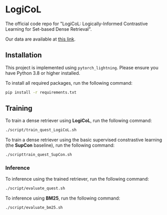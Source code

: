 # LogiCoL

The official code repo for "LogiCoL: Logically-Informed Contrastive Learning for Set-based Dense Retrieval".

Our data are available at [this link](https://drive.google.com/drive/folders/1W_8PrA7CibJ4MuI41H4xnS5KAXfQ0Z9D?usp=drive_link).

## Installation

This project is implemented using `pytorch_lightning`. Please ensure you have Python 3.8 or higher installed.

To install all required packages, run the following command:

```bash
pip install -r requirements.txt
```

## Training

To train a dense retriever using **LogiCoL**, run the following command:
```bash
./script/train_quest_LogiCoL.sh
```

To train a dense retriever using the basic supervised constrastive learning (the **SupCon** baseline), run the following command:
```bash
./scripttrain_quest_SupCon.sh
```

### Inference
To inference using the trained retriever, run the following command:
```bash
./script/evaluate_quest.sh
```

To inference using **BM25**, run the following command:
```bash
./script/evaluate_bm25.sh
```